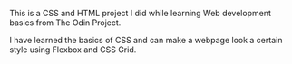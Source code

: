 This is a CSS and HTML project I did while learning Web development basics from The Odin Project.

I have learned the basics of CSS and can make a webpage look a certain style using Flexbox and CSS Grid.